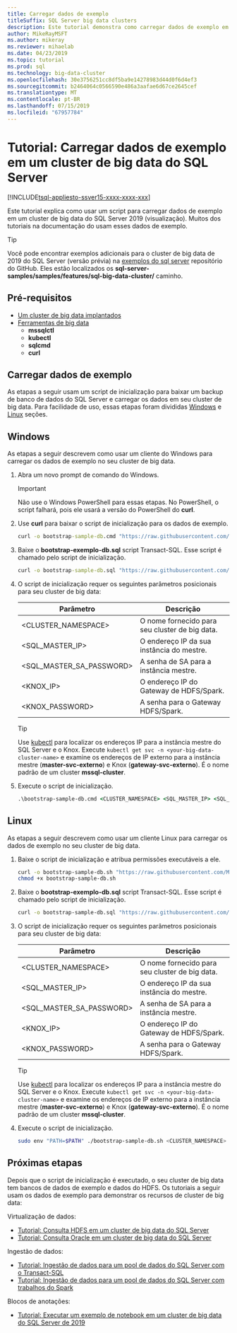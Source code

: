 ```yaml
---
title: Carregar dados de exemplo
titleSuffix: SQL Server big data clusters
description: Este tutorial demonstra como carregar dados de exemplo em um cluster de big data do SQL Server. Os dados de exemplo incluem dados relacionais na instância mestre do SQL Server. Ele também inclui dados do HDFS no pool de armazenamento. Esses dados dá suporte a outros tutoriais nesta seção.
author: MikeRayMSFT
ms.author: mikeray
ms.reviewer: mihaelab
ms.date: 04/23/2019
ms.topic: tutorial
ms.prod: sql
ms.technology: big-data-cluster
ms.openlocfilehash: 30e3756251cc8df5ba9e14278983d44d0f6d4ef3
ms.sourcegitcommit: b2464064c0566590e486a3aafae6d67ce2645cef
ms.translationtype: MT
ms.contentlocale: pt-BR
ms.lasthandoff: 07/15/2019
ms.locfileid: "67957784"
---
```

# <a name="tutorial-load-sample-data-into-a-sql-server-big-data-cluster"></a>Tutorial: Carregar dados de exemplo em um cluster de big data do SQL Server

[!INCLUDE[tsql-appliesto-ssver15-xxxx-xxxx-xxx](../includes/tsql-appliesto-ssver15-xxxx-xxxx-xxx.md)]

Este tutorial explica como usar um script para carregar dados de exemplo em um cluster de big data do SQL Server 2019 (visualização). Muitos dos tutoriais na documentação do usam esses dados de exemplo.

> [!TIP]
> Você pode encontrar exemplos adicionais para o cluster de big data de 2019 do SQL Server (versão prévia) na [exemplos do sql server](https://github.com/Microsoft/sql-server-samples/tree/master/samples/features/sql-big-data-cluster) repositório do GitHub. Eles estão localizados os **sql-server-samples/samples/features/sql-big-data-cluster/** caminho.

## <a name="prerequisites"></a>Pré-requisitos

- [Um cluster de big data implantados](deployment-guidance.md)
- [Ferramentas de big data](deploy-big-data-tools.md)
   - **mssqlctl**
   - **kubectl**
   - **sqlcmd**
   - **curl**

## <a id="sampledata"></a> Carregar dados de exemplo

As etapas a seguir usam um script de inicialização para baixar um backup de banco de dados do SQL Server e carregar os dados em seu cluster de big data. Para facilidade de uso, essas etapas foram divididas [Windows](#windows) e [Linux](#linux) seções.

## <a id="windows"></a> Windows

As etapas a seguir descrevem como usar um cliente do Windows para carregar os dados de exemplo no seu cluster de big data.

1. Abra um novo prompt de comando do Windows.

   > [!IMPORTANT]
   > Não use o Windows PowerShell para essas etapas. No PowerShell, o script falhará, pois ele usará a versão do PowerShell do **curl**.

1. Use **curl** para baixar o script de inicialização para os dados de exemplo.

   ```cmd
   curl -o bootstrap-sample-db.cmd "https://raw.githubusercontent.com/Microsoft/sql-server-samples/master/samples/features/sql-big-data-cluster/bootstrap-sample-db.cmd"
   ```

1. Baixe o **bootstrap-exemplo-db.sql** script Transact-SQL. Esse script é chamado pelo script de inicialização.

   ```cmd
   curl -o bootstrap-sample-db.sql "https://raw.githubusercontent.com/Microsoft/sql-server-samples/master/samples/features/sql-big-data-cluster/bootstrap-sample-db.sql"
   ```

1. O script de inicialização requer os seguintes parâmetros posicionais para seu cluster de big data:

   | Parâmetro | Descrição |
   |---|---|
   | <CLUSTER_NAMESPACE> | O nome fornecido para seu cluster de big data. |
   | <SQL_MASTER_IP> | O endereço IP da sua instância do mestre. |
   | <SQL_MASTER_SA_PASSWORD> | A senha de SA para a instância mestre. |
   | <KNOX_IP> | O endereço IP do Gateway de HDFS/Spark. |
   | <KNOX_PASSWORD> | A senha para o Gateway HDFS/Spark. |

   > [!TIP]
   > Use [kubectl](cluster-troubleshooting-commands.md) para localizar os endereços IP para a instância mestre do SQL Server e o Knox. Execute `kubectl get svc -n <your-big-data-cluster-name>` e examine os endereços de IP externo para a instância mestre (**master-svc-externo**) e Knox (**gateway-svc-externo**). É o nome padrão de um cluster **mssql-cluster**.

1. Execute o script de inicialização.

   ```cmd
   .\bootstrap-sample-db.cmd <CLUSTER_NAMESPACE> <SQL_MASTER_IP> <SQL_MASTER_SA_PASSWORD> <KNOX_IP> <KNOX_PASSWORD>
   ```

## <a id="linux"></a> Linux

As etapas a seguir descrevem como usar um cliente Linux para carregar os dados de exemplo no seu cluster de big data.

1. Baixe o script de inicialização e atribua permissões executáveis a ele.

   ```bash
   curl -o bootstrap-sample-db.sh "https://raw.githubusercontent.com/Microsoft/sql-server-samples/master/samples/features/sql-big-data-cluster/bootstrap-sample-db.sh"
   chmod +x bootstrap-sample-db.sh
   ```

1. Baixe o **bootstrap-exemplo-db.sql** script Transact-SQL. Esse script é chamado pelo script de inicialização.

   ```bash
   curl -o bootstrap-sample-db.sql "https://raw.githubusercontent.com/Microsoft/sql-server-samples/master/samples/features/sql-big-data-cluster/bootstrap-sample-db.sql"
   ```

1. O script de inicialização requer os seguintes parâmetros posicionais para seu cluster de big data:

   | Parâmetro | Descrição |
   |---|---|
   | <CLUSTER_NAMESPACE> | O nome fornecido para seu cluster de big data. |
   | <SQL_MASTER_IP> | O endereço IP da sua instância do mestre. |
   | <SQL_MASTER_SA_PASSWORD> | A senha de SA para a instância mestre. |
   | <KNOX_IP> | O endereço IP do Gateway de HDFS/Spark. |
   | <KNOX_PASSWORD> | A senha para o Gateway HDFS/Spark. |

   > [!TIP]
   > Use [kubectl](cluster-troubleshooting-commands.md) para localizar os endereços IP para a instância mestre do SQL Server e o Knox. Execute `kubectl get svc -n <your-big-data-cluster-name>` e examine os endereços de IP externo para a instância mestre (**master-svc-externo**) e Knox (**gateway-svc-externo**). É o nome padrão de um cluster **mssql-cluster**.

1. Execute o script de inicialização.

   ```bash
   sudo env "PATH=$PATH" ./bootstrap-sample-db.sh <CLUSTER_NAMESPACE> <SQL_MASTER_IP> <SQL_MASTER_SA_PASSWORD> <KNOX_IP> <KNOX_PASSWORD>
   ```

## <a name="next-steps"></a>Próximas etapas

Depois que o script de inicialização é executado, o seu cluster de big data tem bancos de dados de exemplo e dados do HDFS. Os tutoriais a seguir usam os dados de exemplo para demonstrar os recursos de cluster de big data:

Virtualização de dados:

- [Tutorial: Consulta HDFS em um cluster de big data do SQL Server](tutorial-query-hdfs-storage-pool.md)
- [Tutorial: Consulta Oracle em um cluster de big data do SQL Server](tutorial-query-oracle.md)

Ingestão de dados:

- [Tutorial: Ingestão de dados para um pool de dados do SQL Server com o Transact-SQL](tutorial-data-pool-ingest-sql.md)
- [Tutorial: Ingestão de dados para um pool de dados do SQL Server com trabalhos do Spark](tutorial-data-pool-ingest-spark.md)

Blocos de anotações:

- [Tutorial: Executar um exemplo de notebook em um cluster de big data do SQL Server de 2019](tutorial-notebook-spark.md)